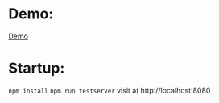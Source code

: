 # Demo:
[Demo](https://aml2732.github.io/itsfiveoclocksomewhere/)

# Startup:
`npm install`
`npm run testserver`
visit at http://localhost:8080
